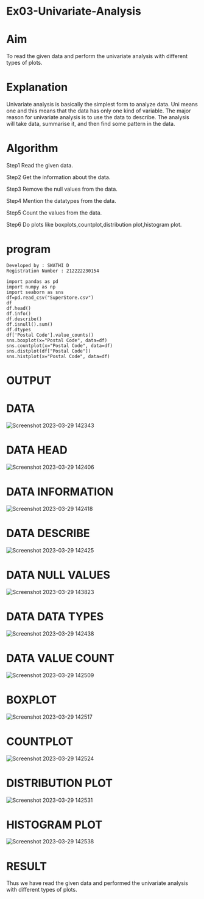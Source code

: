 # Ex03-Univariate-Analysis
# Aim
To read the given data and perform the univariate analysis with different types of plots.

# Explanation
Univariate analysis is basically the simplest form to analyze data. Uni means one and this means that the data has only one kind of variable. The major reason for univariate analysis is to use the data to describe. The analysis will take data, summarise it, and then find some pattern in the data.

# Algorithm
Step1
Read the given data.

Step2
Get the information about the data.

Step3
Remove the null values from the data.

Step4
Mention the datatypes from the data.

Step5
Count the values from the data.

Step6
Do plots like boxplots,countplot,distribution plot,histogram plot.
# program
```
Developed by : SWATHI D
Registration Number : 212222230154

import pandas as pd
import numpy as np
import seaborn as sns
df=pd.read_csv("SuperStore.csv")
df
df.head()
df.info()
df.describe()
df.isnull().sum()
df.dtypes
df['Postal Code'].value_counts()
sns.boxplot(x="Postal Code", data=df)
sns.countplot(x="Postal Code", data=df)
sns.distplot(df["Postal Code"])
sns.histplot(x="Postal Code", data=df)
```

# OUTPUT


# DATA
![Screenshot 2023-03-29 142343](https://user-images.githubusercontent.com/120440439/228483553-3cb35e71-5166-47ed-b0c4-0b6b06f21340.png)

# DATA HEAD
![Screenshot 2023-03-29 142406](https://user-images.githubusercontent.com/120440439/228483690-07800721-8a7d-4a01-a832-0948e1745c65.png)

# DATA INFORMATION
![Screenshot 2023-03-29 142418](https://user-images.githubusercontent.com/120440439/228483815-6f07985a-504e-41e1-8c4b-feaa34d23969.png)

# DATA DESCRIBE
![Screenshot 2023-03-29 142425](https://user-images.githubusercontent.com/120440439/228483914-290012db-bd0b-4b6c-848f-7340b0d9878b.png)

# DATA NULL VALUES
![Screenshot 2023-03-29 143823](https://user-images.githubusercontent.com/120440439/228485220-87ff56a8-0097-4175-848c-dd2914c52c3a.png)

# DATA DATA TYPES
![Screenshot 2023-03-29 142438](https://user-images.githubusercontent.com/120440439/228485396-dc3a331d-35ba-46a3-a1cf-db23dd29e96d.png)

# DATA VALUE COUNT
![Screenshot 2023-03-29 142509](https://user-images.githubusercontent.com/120440439/228485442-2de67d08-a686-4dd2-bd34-7bea7510d61b.png)

# BOXPLOT
![Screenshot 2023-03-29 142517](https://user-images.githubusercontent.com/120440439/228485477-7df8f95a-0e2b-4c89-a96b-2109745a4774.png)

# COUNTPLOT
![Screenshot 2023-03-29 142524](https://user-images.githubusercontent.com/120440439/228485516-a9a765db-8841-45af-bff6-aff0e6e005f3.png)

# DISTRIBUTION PLOT
![Screenshot 2023-03-29 142531](https://user-images.githubusercontent.com/120440439/228485589-57b17f29-2115-4c1a-bd89-3977f2485114.png)

# HISTOGRAM PLOT
![Screenshot 2023-03-29 142538](https://user-images.githubusercontent.com/120440439/228485637-7872f8e5-4ce3-481c-be62-1e730e012888.png)

# RESULT
Thus we have read the given data and performed the univariate analysis with different types of plots.
